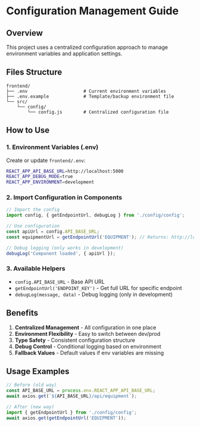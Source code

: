 # Configuration Management Guide

## Overview
This project uses a centralized configuration approach to manage environment variables and application settings.

## Files Structure

```
frontend/
├── .env                     # Current environment variables
├── .env.example             # Template/backup environment file
└── src/
    └── config/
        └── config.js        # Centralized configuration file
```

## How to Use

### 1. Environment Variables (.env)
Create or update `frontend/.env`:
```bash
REACT_APP_API_BASE_URL=http://localhost:5000
REACT_APP_DEBUG_MODE=true
REACT_APP_ENVIRONMENT=development
```

### 2. Import Configuration in Components
```javascript
// Import the config
import config, { getEndpointUrl, debugLog } from './config/config';

// Use configuration
const apiUrl = config.API_BASE_URL;
const equipmentUrl = getEndpointUrl('EQUIPMENT'); // Returns: http://localhost:5000/api/equipment

// Debug logging (only works in development)
debugLog('Component loaded', { apiUrl });
```

### 3. Available Helpers

- `config.API_BASE_URL` - Base API URL
- `getEndpointUrl('ENDPOINT_KEY')` - Get full URL for specific endpoint
- `debugLog(message, data)` - Debug logging (only in development)

## Benefits

1. **Centralized Management** - All configuration in one place
2. **Environment Flexibility** - Easy to switch between dev/prod
3. **Type Safety** - Consistent configuration structure  
4. **Debug Control** - Conditional logging based on environment
5. **Fallback Values** - Default values if env variables are missing

## Usage Examples

```javascript
// Before (old way)
const API_BASE_URL = process.env.REACT_APP_API_BASE_URL;
await axios.get(`${API_BASE_URL}/api/equipment`);

// After (new way)
import { getEndpointUrl } from './config/config';
await axios.get(getEndpointUrl('EQUIPMENT'));